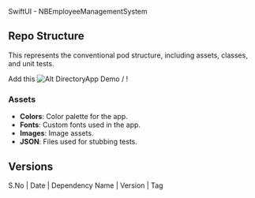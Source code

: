 SwiftUI - NBEmployeeManagementSystem

## Repo Structure

This represents the conventional pod structure, including assets, classes, and unit tests.

Add this ![ Alt DirectoryApp Demo](DirectoryApp.gif) / ! [](DirectoryApp.gif)

### Assets
- **Colors**: Color palette for the app.
- **Fonts**: Custom fonts used in the app.
- **Images**: Image assets.
- **JSON**: Files used for stubbing tests.


## Versions

S.No | Date | Dependency Name | Version | Tag
